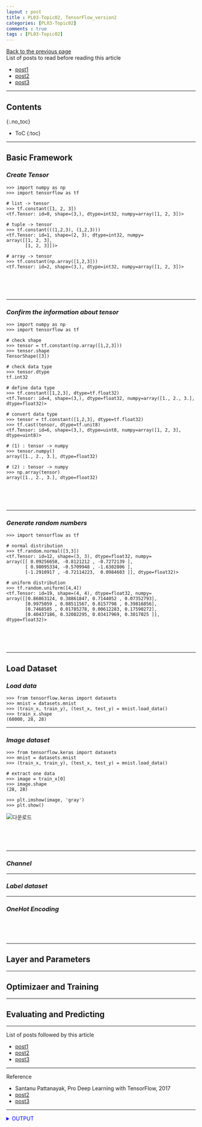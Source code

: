 ```yaml
---
layout : post
title : PL03-Topic02, TensorFlow_version2
categories: [PL03-Topic02]
comments : true
tags : [PL03-Topic02]
---
```

[Back to the previous page](https://userdyk-github.github.io/pl03/PL03-Libraries.html) <br>
List of posts to read before reading this article
- <a href='https://userdyk-github.github.io/'>post1</a>
- <a href='https://userdyk-github.github.io/'>post2</a>
- <a href='https://userdyk-github.github.io/'>post3</a>

---

## Contents
{:.no_toc}

* ToC
{:toc}

<hr class="division1">

## **Basic Framework**

### ***Create Tensor***

```
>>> import numpy as np
>>> import tensorflow as tf

# list -> tensor
>>> tf.constant([1, 2, 3])
<tf.Tensor: id=0, shape=(3,), dtype=int32, numpy=array([1, 2, 3])>

# tuple -> tensor
>>> tf.constant(((1,2,3), (1,2,3)))
<tf.Tensor: id=1, shape=(2, 3), dtype=int32, numpy=
array([[1, 2, 3],
       [1, 2, 3]])>
       
# array -> tensor
>>> tf.constant(np.array([1,2,3]))
<tf.Tensor: id=2, shape=(3,), dtype=int32, numpy=array([1, 2, 3])>
```
<br><br><br>

---

### ***Confirm the information about tensor***

```
>>> import numpy as np
>>> import tensorflow as tf

# check shape
>>> tensor = tf.constant(np.array([1,2,3]))
>>> tensor.shape
TensorShape([3])

# check data type
>>> tensor.dtype
tf.int32

# define data type
>>> tf.constant([1,2,3], dtype=tf.float32)
<tf.Tensor: id=4, shape=(3,), dtype=float32, numpy=array([1., 2., 3.], dtype=float32)>

# convert data type
>>> tensor = tf.constant([1,2,3], dtype=tf.float32)
>>> tf.cast(tensor, dtype=tf.unit8)
<tf.Tensor: id=6, shape=(3,), dtype=uint8, numpy=array([1, 2, 3], dtype=uint8)>

# (1) : tensor -> numpy
>>> tensor.numpy()
array([1., 2., 3.], dtype=float32)

# (2) : tensor -> numpy
>>> np.array(tensor)
array([1., 2., 3.], dtype=float32)
```
<br><br><br>

---

### ***Generate random numbers***

```
>>> import tensorflow as tf

# normal distribution
>>> tf.random.normal([3,3])
<tf.Tensor: id=12, shape=(3, 3), dtype=float32, numpy=
array([[ 0.09256658, -0.8121212 , -0.7272139 ],
       [ 0.98095334, -0.5709948 , -1.6302806 ],
       [-1.2910917 , -0.72114223,  0.0984603 ]], dtype=float32)>
       
# uniform distribution
>>> tf.random.uniform([4,4])
<tf.Tensor: id=19, shape=(4, 4), dtype=float32, numpy=
array([[0.86863124, 0.38861847, 0.7144052 , 0.07352793],
       [0.9975059 , 0.08511567, 0.8157798 , 0.39816856],
       [0.7468585 , 0.01785278, 0.00612283, 0.17590272],
       [0.40437186, 0.32082295, 0.03417969, 0.3017025 ]], dtype=float32)>
```

<br><br><br>

<hr class="division2">

## **Load Dataset**

### ***Load data***

```
>>> from tensorflow.keras import datasets
>>> mnist = datasets.mnist
>>> (train_x, train_y), (test_x, test_y) = mnist.load_data()
>>> train_x.shape
(60000, 28, 28)
```

---

### ***Image dataset***

```
>>> from tensorflow.keras import datasets
>>> mnist = datasets.mnist
>>> (train_x, train_y), (test_x, test_y) = mnist.load_data()

# extract one data
>>> image = train_x[0]
>>> image.shape
(28, 28)

>>> plt.imshow(image, 'gray')
>>> plt.show()
```
![다운로드](https://user-images.githubusercontent.com/52376448/65838278-7ca14f00-e33c-11e9-9b03-9b6225d30600.png)

<br><br><br>

---

### ***Channel***

---

### ***Label dataset***

---

### ***OneHot Encoding***


<br><br><br>
<hr class="division2">

## **Layer and Parameters**

<hr class="division2">

## **Optimizaer and Training**

<hr class="division2">

## **Evaluating and Predicting**

<hr class="division1">

List of posts followed by this article
- [post1](https://userdyk-github.github.io/)
- <a href='https://userdyk-github.github.io/'>post2</a>
- <a href='https://userdyk-github.github.io/'>post3</a>

---

Reference
- Santanu Pattanayak, Pro Deep Learning with TensorFlow, 2017
- <a href='https://userdyk-github.github.io/'>post2</a>
- <a href='https://userdyk-github.github.io/'>post3</a>

---

<details markdown="1">
<summary class='jb-small' style="color:blue">OUTPUT</summary>
<hr class='division3'>
    <details markdown="1">
    <summary class='jb-small' style="color:red">OUTPUT</summary>
    <hr class='division3_1'>
    <hr class='division3_1'>
    </details>
<hr class='division3'>
</details>

